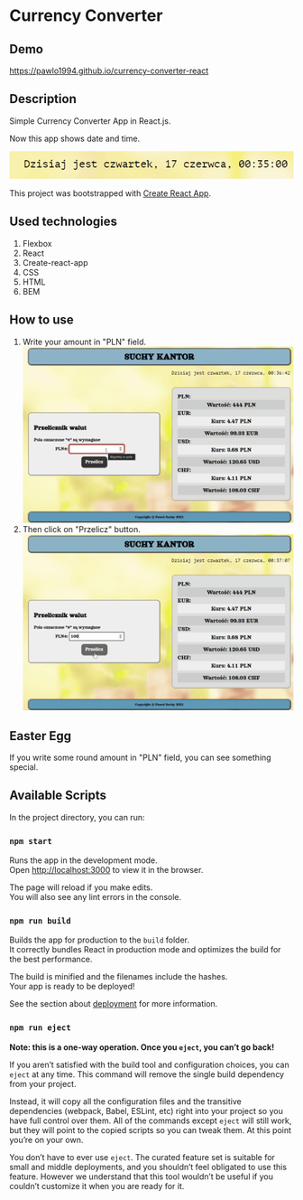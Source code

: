 # Currency Converter
## Demo
https://pawlo1994.github.io/currency-converter-react
## Description
Simple Currency Converter App in React.js.

Now this app shows date and time.

![clock gif](src/images/clock.gif)

This project was bootstrapped with [Create React App](https://github.com/facebook/create-react-app).

## Used technologies
1. Flexbox
2. React
3. Create-react-app
4. CSS
5. HTML
6. BEM

## How to use
1. Write your amount in "PLN" field.
![Input amount gif](src/images/input.gif)
2. Then click on "Przelicz" button.
![convert gif](src/images/convert.gif)

## Easter Egg
If you write some round amount in "PLN" field, you can see something special.
## Available Scripts

In the project directory, you can run:

### `npm start`

Runs the app in the development mode.\
Open [http://localhost:3000](http://localhost:3000) to view it in the browser.

The page will reload if you make edits.\
You will also see any lint errors in the console.

### `npm run build`

Builds the app for production to the `build` folder.\
It correctly bundles React in production mode and optimizes the build for the best performance.

The build is minified and the filenames include the hashes.\
Your app is ready to be deployed!

See the section about [deployment](https://facebook.github.io/create-react-app/docs/deployment) for more information.

### `npm run eject`

**Note: this is a one-way operation. Once you `eject`, you can’t go back!**

If you aren’t satisfied with the build tool and configuration choices, you can `eject` at any time. This command will remove the single build dependency from your project.

Instead, it will copy all the configuration files and the transitive dependencies (webpack, Babel, ESLint, etc) right into your project so you have full control over them. All of the commands except `eject` will still work, but they will point to the copied scripts so you can tweak them. At this point you’re on your own.

You don’t have to ever use `eject`. The curated feature set is suitable for small and middle deployments, and you shouldn’t feel obligated to use this feature. However we understand that this tool wouldn’t be useful if you couldn’t customize it when you are ready for it.

